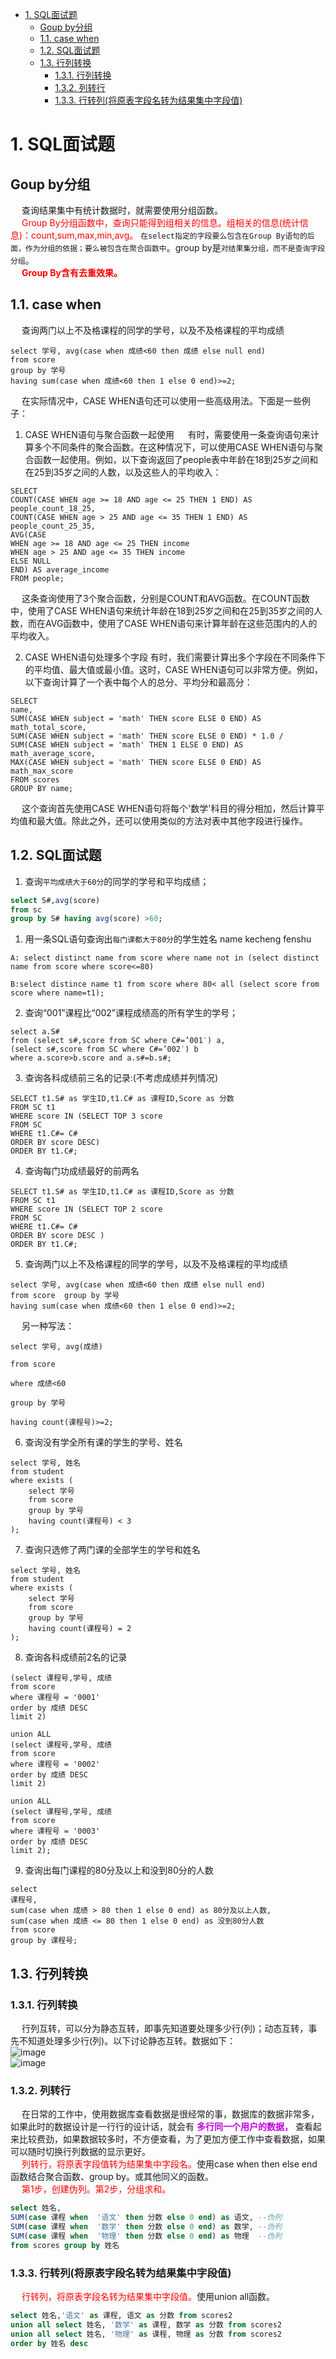 <!-- TOC -->

- [1. SQL面试题](#1-sql面试题)
    - [Goup by分组](#goup-by分组)
    - [1.1. case when](#11-case-when)
    - [1.2. SQL面试题](#12-sql面试题)
    - [1.3. 行列转换](#13-行列转换)
        - [1.3.1. 行列转换](#131-行列转换)
        - [1.3.2. 列转行](#132-列转行)
        - [1.3.3. 行转列(将原表字段名转为结果集中字段值)](#133-行转列将原表字段名转为结果集中字段值)

<!-- /TOC -->


# 1. SQL面试题  
<!--
https://www.cnblogs.com/smileberry/p/7411855.html
https://zhuanlan.zhihu.com/p/359621510

-->
## Goup by分组  
&emsp; 查询结果集中有统计数据时，就需要使用分组函数。  
&emsp; <font color = "red">Group By分组函数中，查询只能得到组相关的信息。组相关的信息(统计信息)：count,sum,max,min,avg。</font> `在select指定的字段要么包含在Group By语句的后面，作为分组的依据；要么被包含在聚合函数中`。group by是`对结果集分组，而不是查询字段分组`。  
&emsp; **<font color = "red">Group By含有去重效果。</font>**  

## 1.1. case when  
&emsp; 查询两门以上不及格课程的同学的学号，以及不及格课程的平均成绩

```
select 学号, avg(case when 成绩<60 then 成绩 else null end)
from score
group by 学号
having sum(case when 成绩<60 then 1 else 0 end)>=2;
```

&emsp; 在实际情况中，CASE WHEN语句还可以使用一些高级用法。下面是一些例子：  

1. CASE WHEN语句与聚合函数一起使用
&emsp; 有时，需要使用一条查询语句来计算多个不同条件的聚合函数。在这种情况下，可以使用CASE WHEN语句与聚合函数一起使用。例如，以下查询返回了people表中年龄在18到25岁之间和在25到35岁之间的人数，以及这些人的平均收入：  

```
SELECT
COUNT(CASE WHEN age >= 18 AND age <= 25 THEN 1 END) AS people_count_18_25,
COUNT(CASE WHEN age > 25 AND age <= 35 THEN 1 END) AS people_count_25_35,
AVG(CASE
WHEN age >= 18 AND age <= 25 THEN income
WHEN age > 25 AND age <= 35 THEN income
ELSE NULL
END) AS average_income
FROM people;
```
&emsp; 这条查询使用了3个聚合函数，分别是COUNT和AVG函数。在COUNT函数中，使用了CASE WHEN语句来统计年龄在18到25岁之间和在25到35岁之间的人数，而在AVG函数中，使用了CASE WHEN语句来计算年龄在这些范围内的人的平均收入。  

2. CASE WHEN语句处理多个字段
有时，我们需要计算出多个字段在不同条件下的平均值、最大值或最小值。这时，CASE WHEN语句可以非常方便。例如，以下查询计算了一个表中每个人的总分、平均分和最高分：  

```
SELECT
name,
SUM(CASE WHEN subject = 'math' THEN score ELSE 0 END) AS math_total_score,
SUM(CASE WHEN subject = 'math' THEN score ELSE 0 END) * 1.0 /
SUM(CASE WHEN subject = 'math' THEN 1 ELSE 0 END) AS math_average_score,
MAX(CASE WHEN subject = 'math' THEN score ELSE 0 END) AS math_max_score
FROM scores
GROUP BY name;
```
&emsp; 这个查询首先使用CASE WHEN语句将每个'数学'科目的得分相加，然后计算平均值和最大值。除此之外，还可以使用类似的方法对表中其他字段进行操作。  

## 1.2. SQL面试题 
1. 查询`平均成绩大于60分`的同学的学号和平均成绩；  
```sql
select S#,avg(score)
from sc
group by S# having avg(score) >60; 
```

1. 用一条SQL语句查询出`每门课都大于80分`的学生姓名 name kecheng fenshu   

```
A: select distinct name from score where name not in (select distinct name from score where score<=80)  

B:select distince name t1 from score where 80< all (select score from score where name=t1);  
```

2. 查询“001”课程比“002”课程成绩高的所有学生的学号；  

```
select a.S#
from (select s#,score from SC where C#=’001′) a,
(select s#,score from SC where C#=’002′) b
where a.score>b.score and a.s#=b.s#;   
```

3. 查询各科成绩前三名的记录:(不考虑成绩并列情况)

```
SELECT t1.S# as 学生ID,t1.C# as 课程ID,Score as 分数
FROM SC t1
WHERE score IN (SELECT TOP 3 score
FROM SC
WHERE t1.C#= C#
ORDER BY score DESC)
ORDER BY t1.C#; 
```

4. 查询每门功成绩最好的前两名

```
SELECT t1.S# as 学生ID,t1.C# as 课程ID,Score as 分数
FROM SC t1
WHERE score IN (SELECT TOP 2 score
FROM SC
WHERE t1.C#= C#
ORDER BY score DESC )
ORDER BY t1.C#;
```

5. 查询两门以上不及格课程的同学的学号，以及不及格课程的平均成绩

```
select 学号, avg(case when 成绩<60 then 成绩 else null end)
from score  group by 学号
having sum(case when 成绩<60 then 1 else 0 end)>=2;
```

&emsp; 另一种写法：
```
select 学号, avg(成绩)

from score

where 成绩<60

group by 学号

having count(课程号)>=2;
```

6. 查询没有学全所有课的学生的学号、姓名

```
select 学号, 姓名
from student
where exists (
    select 学号
    from score
    group by 学号
    having count(课程号) < 3
);
```

7. 查询只选修了两门课的全部学生的学号和姓名

```
select 学号, 姓名
from student
where exists (
    select 学号
    from score
    group by 学号
    having count(课程号) = 2
);
```

8. 查询各科成绩前2名的记录
```
(select 课程号,学号, 成绩
from score
where 课程号 = '0001'
order by 成绩 DESC
limit 2)

union ALL
(select 课程号,学号, 成绩
from score
where 课程号 = '0002'
order by 成绩 DESC
limit 2)

union ALL
(select 课程号,学号, 成绩
from score
where 课程号 = '0003'
order by 成绩 DESC
limit 2);
```

9. 查询出每门课程的80分及以上和没到80分的人数

```
select
课程号,
sum(case when 成绩 > 80 then 1 else 0 end) as 80分及以上人数,
sum(case when 成绩 <= 80 then 1 else 0 end) as 没到80分人数
from score
group by 课程号;
```


## 1.3. 行列转换  
### 1.3.1. 行列转换  
&emsp; 行列互转，可以分为静态互转，即事先知道要处理多少行(列)；动态互转，事先不知道处理多少行(列)。以下讨论静态互转。数据如下：  
![image](http://182.92.69.8:8081/img/SQL/sql-9.png)  
![image](http://182.92.69.8:8081/img/SQL/sql-10.png)  

### 1.3.2. 列转行  
&emsp; 在日常的工作中，使用数据库查看数据是很经常的事，数据库的数据非常多，如果此时的数据设计是一行行的设计话，就会有 **<font color = "clime">多行同一个用户的数据，</font>** 查看起来比较费劲，如果数据较多时，不方便查看，为了更加方便工作中查看数据，如果可以随时切换行列数据的显示更好。  
&emsp; <font color = "red">列转行，将原表字段值转为结果集中字段名。</font>使用case when then else end函数结合聚合函数、group by。或其他同义的函数。  
&emsp; <font color = "red">第1步，创建伪列。第2步，分组求和。</font>  

```sql
select 姓名,
SUM(case 课程 when  '语文' then 分数 else 0 end) as 语文, --伪列
SUM(case 课程 when  '数学' then 分数 else 0 end) as 数学, --伪列
SUM(case 课程 when  '物理' then 分数 else 0 end) as 物理  --伪列
from scores group by 姓名
```

### 1.3.3. 行转列(将原表字段名转为结果集中字段值)  
&emsp; <font color = "red">行转列，将原表字段名转为结果集中字段值。</font>使用union all函数。  

```sql
select 姓名,'语文' as 课程, 语文 as 分数 from scores2 
union all select 姓名, '数学' as 课程, 数学 as 分数 from scores2 
union all select 姓名, '物理' as 课程, 物理 as 分数 from scores2 
order by 姓名 desc
```
